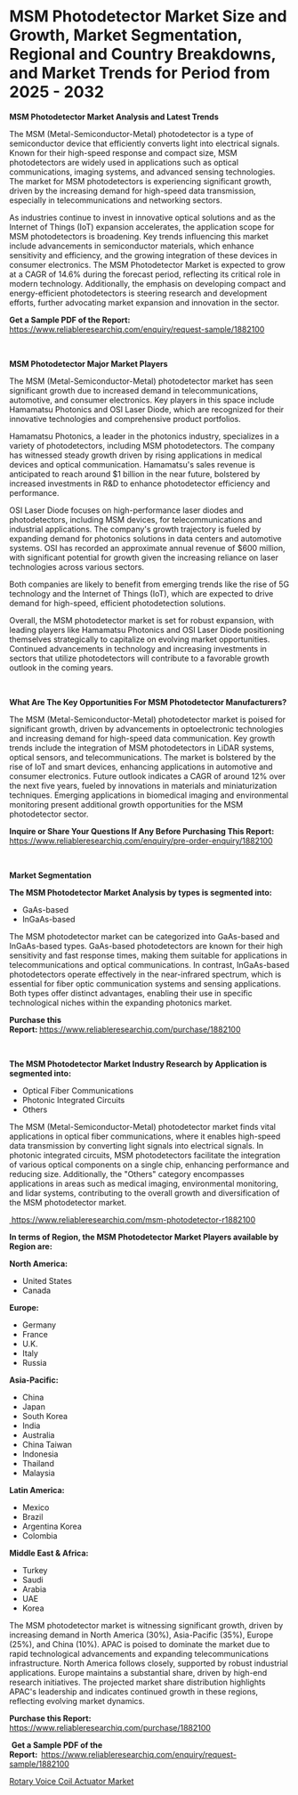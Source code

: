 <p><h1>MSM Photodetector Market Size and Growth, Market Segmentation, Regional and Country Breakdowns, and Market Trends for Period from 2025 -  2032</h1></p><p><strong>MSM Photodetector Market Analysis and Latest Trends</strong></p>
<p><p>The MSM (Metal-Semiconductor-Metal) photodetector is a type of semiconductor device that efficiently converts light into electrical signals. Known for their high-speed response and compact size, MSM photodetectors are widely used in applications such as optical communications, imaging systems, and advanced sensing technologies. The market for MSM photodetectors is experiencing significant growth, driven by the increasing demand for high-speed data transmission, especially in telecommunications and networking sectors. </p><p>As industries continue to invest in innovative optical solutions and as the Internet of Things (IoT) expansion accelerates, the application scope for MSM photodetectors is broadening. Key trends influencing this market include advancements in semiconductor materials, which enhance sensitivity and efficiency, and the growing integration of these devices in consumer electronics. The MSM Photodetector Market is expected to grow at a CAGR of 14.6% during the forecast period, reflecting its critical role in modern technology. Additionally, the emphasis on developing compact and energy-efficient photodetectors is steering research and development efforts, further advocating market expansion and innovation in the sector.</p></p>
<p><strong>Get a Sample PDF of the Report:&nbsp;</strong> <a href="https://www.reliableresearchiq.com/enquiry/request-sample/1882100?utm_campaign=3259&utm_medium=2&utm_source=Github&utm_content=ia&utm_term=06042025&utm_id=msm-photodetector">https://www.reliableresearchiq.com/enquiry/request-sample/1882100</a></p>
<p>&nbsp;</p>
<p><strong>MSM Photodetector Major Market Players</strong></p>
<p><p>The MSM (Metal-Semiconductor-Metal) photodetector market has seen significant growth due to increased demand in telecommunications, automotive, and consumer electronics. Key players in this space include Hamamatsu Photonics and OSI Laser Diode, which are recognized for their innovative technologies and comprehensive product portfolios.</p><p>Hamamatsu Photonics, a leader in the photonics industry, specializes in a variety of photodetectors, including MSM photodetectors. The company has witnessed steady growth driven by rising applications in medical devices and optical communication. Hamamatsu's sales revenue is anticipated to reach around $1 billion in the near future, bolstered by increased investments in R&D to enhance photodetector efficiency and performance.</p><p>OSI Laser Diode focuses on high-performance laser diodes and photodetectors, including MSM devices, for telecommunications and industrial applications. The company's growth trajectory is fueled by expanding demand for photonics solutions in data centers and automotive systems. OSI has recorded an approximate annual revenue of $600 million, with significant potential for growth given the increasing reliance on laser technologies across various sectors.</p><p>Both companies are likely to benefit from emerging trends like the rise of 5G technology and the Internet of Things (IoT), which are expected to drive demand for high-speed, efficient photodetection solutions.</p><p>Overall, the MSM photodetector market is set for robust expansion, with leading players like Hamamatsu Photonics and OSI Laser Diode positioning themselves strategically to capitalize on evolving market opportunities. Continued advancements in technology and increasing investments in sectors that utilize photodetectors will contribute to a favorable growth outlook in the coming years.</p></p>
<p>&nbsp;</p>
<p><strong>What Are The Key Opportunities For MSM Photodetector Manufacturers?</strong></p>
<p><p>The MSM (Metal-Semiconductor-Metal) photodetector market is poised for significant growth, driven by advancements in optoelectronic technologies and increasing demand for high-speed data communication. Key growth trends include the integration of MSM photodetectors in LiDAR systems, optical sensors, and telecommunications. The market is bolstered by the rise of IoT and smart devices, enhancing applications in automotive and consumer electronics. Future outlook indicates a CAGR of around 12% over the next five years, fueled by innovations in materials and miniaturization techniques. Emerging applications in biomedical imaging and environmental monitoring present additional growth opportunities for the MSM photodetector sector.</p></p>
<p><strong>Inquire or Share Your Questions If Any Before Purchasing This Report:</strong> <a href="https://www.reliableresearchiq.com/enquiry/pre-order-enquiry/1882100?utm_campaign=3259&utm_medium=2&utm_source=Github&utm_content=ia&utm_term=06042025&utm_id=msm-photodetector">https://www.reliableresearchiq.com/enquiry/pre-order-enquiry/1882100</a></p>
<p>&nbsp;</p>
<p><strong>Market Segmentation</strong></p>
<p><strong>The MSM Photodetector Market Analysis by types is segmented into:</strong></p>
<p><ul><li>GaAs-based</li><li>InGaAs-based</li></ul></p>
<p><p>The MSM photodetector market can be categorized into GaAs-based and InGaAs-based types. GaAs-based photodetectors are known for their high sensitivity and fast response times, making them suitable for applications in telecommunications and optical communications. In contrast, InGaAs-based photodetectors operate effectively in the near-infrared spectrum, which is essential for fiber optic communication systems and sensing applications. Both types offer distinct advantages, enabling their use in specific technological niches within the expanding photonics market.</p></p>
<p><strong>Purchase this Report:&nbsp;</strong><a href="https://www.reliableresearchiq.com/purchase/1882100?utm_campaign=3259&utm_medium=2&utm_source=Github&utm_content=ia&utm_term=06042025&utm_id=msm-photodetector">https://www.reliableresearchiq.com/purchase/1882100</a></p>
<p>&nbsp;</p>
<p><strong>The MSM Photodetector Market Industry Research by Application is segmented into:</strong></p>
<p><ul><li>Optical Fiber Communications</li><li>Photonic Integrated Circuits</li><li>Others</li></ul></p>
<p><p>The MSM (Metal-Semiconductor-Metal) photodetector market finds vital applications in optical fiber communications, where it enables high-speed data transmission by converting light signals into electrical signals. In photonic integrated circuits, MSM photodetectors facilitate the integration of various optical components on a single chip, enhancing performance and reducing size. Additionally, the "Others" category encompasses applications in areas such as medical imaging, environmental monitoring, and lidar systems, contributing to the overall growth and diversification of the MSM photodetector market.</p></p>
<p><a href="https://www.reliableresearchiq.com/msm-photodetector-r1882100?utm_campaign=3259&utm_medium=2&utm_source=Github&utm_content=ia&utm_term=06042025&utm_id=msm-photodetector">&nbsp;https://www.reliableresearchiq.com/msm-photodetector-r1882100</a></p>
<p><strong>In terms of Region, the MSM Photodetector Market Players available by Region are:</strong></p>
<p>
    <p> <strong> North America: </strong>
        <ul>
            <li>United States</li>
            <li>Canada</li>
        </ul>
        </p> 
    <p> <strong> Europe: </strong>
        <ul>
            <li>Germany</li>
            <li>France</li>
            <li>U.K.</li>
            <li>Italy</li>
            <li>Russia</li>
        </ul>
        </p> 
    <p> <strong> Asia-Pacific: </strong>
        <ul>
            <li>China</li>
            <li>Japan</li>
            <li>South Korea</li>
            <li>India</li>
            <li>Australia</li>
            <li>China Taiwan</li>
            <li>Indonesia</li>
            <li>Thailand</li>
            <li>Malaysia</li>
        </ul>
        </p> 
    <p> <strong> Latin America: </strong>
        <ul>
            <li>Mexico</li>
            <li>Brazil</li>
            <li>Argentina Korea</li>
            <li>Colombia</li>
        </ul>
        </p> 
    <p> <strong> Middle East & Africa: </strong>
        <ul>
            <li>Turkey</li>
            <li>Saudi</li>
            <li>Arabia</li>
            <li>UAE</li>
            <li>Korea</li>
        </ul>
    </p>
    </p>
<p><p>The MSM photodetector market is witnessing significant growth, driven by increasing demand in North America (30%), Asia-Pacific (35%), Europe (25%), and China (10%). APAC is poised to dominate the market due to rapid technological advancements and expanding telecommunications infrastructure. North America follows closely, supported by robust industrial applications. Europe maintains a substantial share, driven by high-end research initiatives. The projected market share distribution highlights APAC's leadership and indicates continued growth in these regions, reflecting evolving market dynamics.</p></p>
<p><strong>Purchase this Report: </strong><a href="https://www.reliableresearchiq.com/purchase/1882100?utm_campaign=3259&utm_medium=2&utm_source=Github&utm_content=ia&utm_term=06042025&utm_id=msm-photodetector">https://www.reliableresearchiq.com/purchase/1882100</a></p>
<p>&nbsp;<strong>Get a Sample PDF of the Report:&nbsp;&nbsp;</strong><a href="https://www.reliableresearchiq.com/enquiry/request-sample/1882100?utm_campaign=3259&utm_medium=2&utm_source=Github&utm_content=ia&utm_term=06042025&utm_id=msm-photodetector">https://www.reliableresearchiq.com/enquiry/request-sample/1882100</a></p>
<p><strong></strong></p>
<p><p><a href="https://github.com/denbelnmer50/Market-Research-Report-List-1/blob/main/rotary-voice-coil-actuator-market.md?utm_campaign=3259&utm_medium=2&utm_source=Github&utm_content=ia&utm_term=06042025&utm_id=msm-photodetector">Rotary Voice Coil Actuator Market</a></p></p>